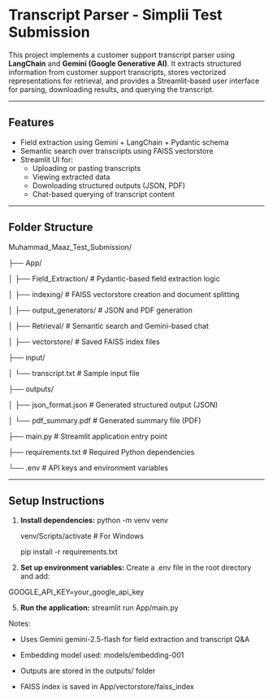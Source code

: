 # Transcript Parser - Simplii Test Submission

This project implements a customer support transcript parser using **LangChain** and **Gemini (Google Generative AI)**. It extracts structured information from customer support transcripts, stores vectorized representations for retrieval, and provides a Streamlit-based user interface for parsing, downloading results, and querying the transcript.

---

## Features

- Field extraction using Gemini + LangChain + Pydantic schema  
- Semantic search over transcripts using FAISS vectorstore  
- Streamlit UI for:
  - Uploading or pasting transcripts  
  - Viewing extracted data  
  - Downloading structured outputs (JSON, PDF)  
  - Chat-based querying of transcript content  

---

## Folder Structure

Muhammad_Maaz_Test_Submission/

├── App/

│ ├── Field_Extraction/ # Pydantic-based field extraction logic

│ ├── indexing/ # FAISS vectorstore creation and document splitting

│ ├── output_generators/ # JSON and PDF generation

│ ├── Retrieval/ # Semantic search and Gemini-based chat

│ ├── vectorstore/ # Saved FAISS index files

├── input/

│ └── transcript.txt # Sample input file

├── outputs/

│ ├── json_format.json # Generated structured output (JSON)

│ └── pdf_summary.pdf # Generated summary file (PDF)

├── main.py # Streamlit application entry point

├── requirements.txt # Required Python dependencies

└── .env # API keys and environment variables

---

## Setup Instructions

1. **Install dependencies:**
   python -m venv venv
   
   venv/Scripts/activate   # For Windows
   
   pip install -r requirements.txt
   
3. **Set up environment variables:**
Create a .env file in the root directory and add:

GOOGLE_API_KEY=your_google_api_key

5. **Run the application:**
streamlit run App/main.py

Notes:
- Uses Gemini gemini-2.5-flash for field extraction and transcript Q&A
  
- Embedding model used: models/embedding-001
  
- Outputs are stored in the outputs/ folder
  
- FAISS index is saved in App/vectorstore/faiss_index
